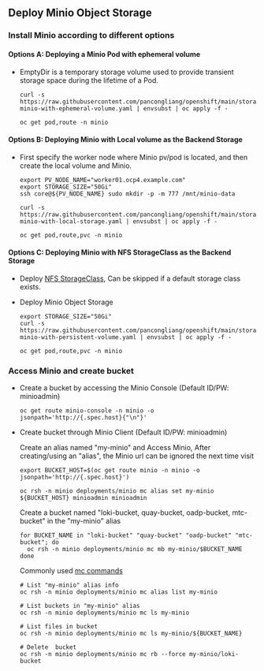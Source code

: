 ## Deploy Minio Object Storage

### Install Minio according to different options

#### Options A: Deploying a Minio Pod with ephemeral volume

* EmptyDir is a temporary storage volume used to provide transient storage space during the lifetime of a Pod.  

  ```
  curl -s https://raw.githubusercontent.com/pancongliang/openshift/main/storage/minio/deploy-minio-with-ephemeral-volume.yaml | envsubst | oc apply -f -
  
  oc get pod,route -n minio
  ```

#### Options B: Deploying Minio with Local volume as the Backend Storage

* First specify the worker node where Minio pv/pod is located, and then create the local volume and Minio.

  ```
  export PV_NODE_NAME="worker01.ocp4.example.com"
  export STORAGE_SIZE="50Gi"
  ssh core@${PV_NODE_NAME} sudo mkdir -p -m 777 /mnt/minio-data

  curl -s https://raw.githubusercontent.com/pancongliang/openshift/main/storage/minio/deploy-minio-with-local-storage.yaml | envsubst | oc apply -f -

  oc get pod,route,pvc -n minio
  ```

#### Options C: Deploying Minio with NFS StorageClass as the Backend Storage

* Deploy [NFS StorageClass](https://github.com/pancongliang/openshift/blob/main/storage/nfs-sc/readme.md), Can be skipped if a default storage class exists.

* Deploy Minio Object Storage

  ```
  export STORAGE_SIZE="50Gi"
  curl -s https://raw.githubusercontent.com/pancongliang/openshift/main/storage/minio/deploy-minio-with-persistent-volume.yaml | envsubst | oc apply -f -

  oc get pod,route,pvc -n minio
  ```

### Access Minio and create bucket

* Create a bucket by accessing the Minio Console (Default ID/PW: minioadmin)
 
  ```
  oc get route minio-console -n minio -o jsonpath='http://{.spec.host}{"\n"}'
  ```

* Create bucket through Minio Client (Default ID/PW: minioadmin)
  
  Create an alias named "my-minio" and Access Minio, After creating/using an "alias", the Minio url can be ignored the next time visit
  ```    
  export BUCKET_HOST=$(oc get route minio -n minio -o jsonpath='http://{.spec.host}')
  
  oc rsh -n minio deployments/minio mc alias set my-minio ${BUCKET_HOST} minioadmin minioadmin
  ```

  Create a bucket named "loki-bucket, quay-bucket, oadp-bucket, mtc-bucket" in the "my-minio" alias
  ```
  for BUCKET_NAME in "loki-bucket" "quay-bucket" "oadp-bucket" "mtc-bucket"; do
    oc rsh -n minio deployments/minio mc mb my-minio/$BUCKET_NAME
  done
  ```

  Commonly used [mc commands](https://min.io/docs/minio/linux/reference/minio-mc.html?ref=docs#command-quick-reference)
  ```
  # List "my-minio" alias info
  oc rsh -n minio deployments/minio mc alias list my-minio

  # List buckets in "my-minio" alias
  oc rsh -n minio deployments/minio mc ls my-minio

  # List files in bucket
  oc rsh -n minio deployments/minio mc ls my-minio/${BUCKET_NAME}

  # Delete  bucket
  oc rsh -n minio deployments/minio mc rb --force my-minio/loki-bucket
  ```  
